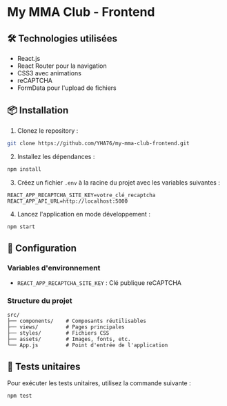 # My MMA Club - Frontend

## 🛠️ Technologies utilisées

- React.js
- React Router pour la navigation
- CSS3 avec animations
- reCAPTCHA
- FormData pour l'upload de fichiers

## 📦 Installation

1. Clonez le repository :

```bash
git clone https://github.com/YHA76/my-mma-club-frontend.git
```

2. Installez les dépendances :

```bash
npm install
```

3. Créez un fichier `.env` à la racine du projet avec les variables suivantes :

```env
REACT_APP_RECAPTCHA_SITE_KEY=votre_clé_recaptcha
REACT_APP_API_URL=http://localhost:5000
```

4. Lancez l'application en mode développement :

```bash
npm start
```

## 🔧 Configuration

### Variables d'environnement

- `REACT_APP_RECAPTCHA_SITE_KEY` : Clé publique reCAPTCHA

### Structure du projet

```
src/
├── components/    # Composants réutilisables
├── views/         # Pages principales
├── styles/        # Fichiers CSS
├── assets/        # Images, fonts, etc.
└── App.js         # Point d'entrée de l'application
```

## 🧪 Tests unitaires

Pour exécuter les tests unitaires, utilisez la commande suivante :

```bash
npm test
```
